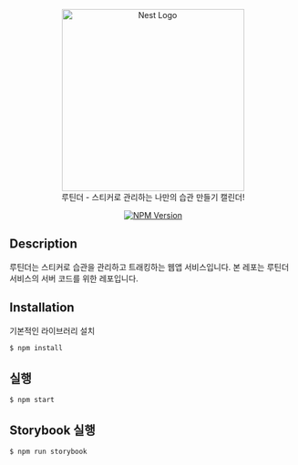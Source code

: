 <p align="center">
  <img src="https://user-images.githubusercontent.com/38778829/116961712-08304e00-acdf-11eb-9f1d-76ed1b00c91e.jpg" width="320" alt="Nest Logo" />
  <br>
  루틴더 - 스티커로 관리하는 나만의 습관 만들기 캘린더!
</p>
    <p align="center">
<a href="https://www.npmjs.com/~nestjscore" target="_blank"><img src="https://img.shields.io/npm/v/@nestjs/core.svg" alt="NPM Version" /></a>

## Description

루틴더는 스티커로 습관을 관리하고 트래킹하는 웹앱 서비스입니다. 본 레포는 루틴더 서비스의 서버 코드를 위한 레포입니다. 

## Installation

기본적인 라이브러리 설치
```bash
$ npm install
```

## 실행

```
$ npm start
```

## Storybook 실행

```
$ npm run storybook
```